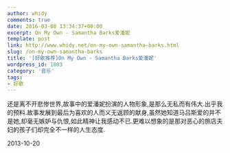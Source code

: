 ```yaml
---
author: whidy
comments: true
date: 2016-03-08 13:34:37+00:00
excerpt: On My Own - Samantha Barks爱潘妮
template: post
link: http://www.whidy.net/on-my-own-samantha-barks.html
slug: /on-my-own-samantha-barks
title: '[好歌推荐]On My Own - Samantha Barks爱潘妮'
wordpress_id: 1803
category: '音乐'
tags:
- 好歌
---
```


还是离不开悲惨世界,故事中的爱潘妮扮演的人物形象,是那么无私而有伟大.出乎我的预料.故事发展到最后为喜欢的人而义无返顾的献身,虽然她知道马吕斯爱的并不是她,却毫无嫉妒与仇恨,如此精神让我感动不已.更难以想象的是那对恶心的旅店夫妇的孩子们却完全不一样的人生态度.

2013-10-20
